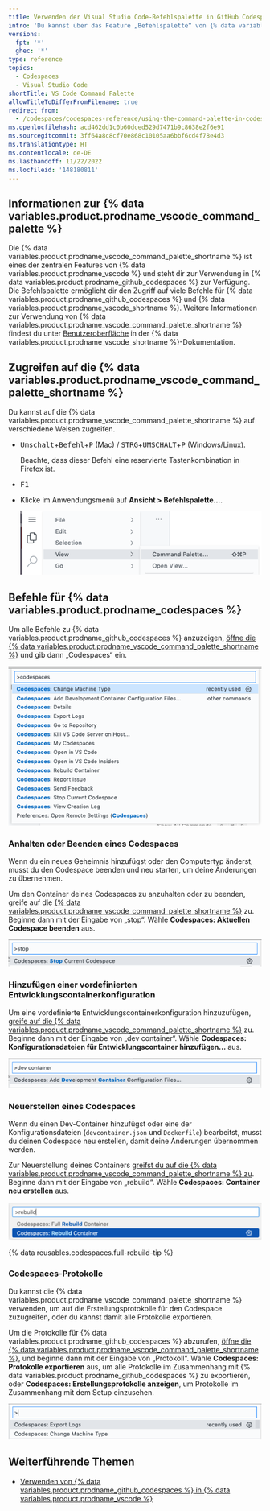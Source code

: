 ```yaml
---
title: Verwenden der Visual Studio Code-Befehlspalette in GitHub Codespaces
intro: 'Du kannst über das Feature „Befehlspalette“ von {% data variables.product.prodname_vscode %} auf viele Befehle in {% data variables.product.prodname_github_codespaces %} zugreifen.'
versions:
  fpt: '*'
  ghec: '*'
type: reference
topics:
  - Codespaces
  - Visual Studio Code
shortTitle: VS Code Command Palette
allowTitleToDifferFromFilename: true
redirect_from:
  - /codespaces/codespaces-reference/using-the-command-palette-in-codespaces
ms.openlocfilehash: acd462dd1c0b60dced529d7471b9c8638e2f6e91
ms.sourcegitcommit: 3ff64a8c8cf70e868c10105aa6bbf6cd4f78e4d3
ms.translationtype: HT
ms.contentlocale: de-DE
ms.lasthandoff: 11/22/2022
ms.locfileid: '148180811'
---
```

## Informationen zur {% data variables.product.prodname_vscode_command_palette %}

Die {% data variables.product.prodname_vscode_command_palette_shortname %} ist eines der zentralen Features von {% data variables.product.prodname_vscode %} und steht dir zur Verwendung in {% data variables.product.prodname_github_codespaces %} zur Verfügung. Die Befehlspalette ermöglicht dir den Zugriff auf viele Befehle für {% data variables.product.prodname_github_codespaces %} und {% data variables.product.prodname_vscode_shortname %}. Weitere Informationen zur Verwendung von {% data variables.product.prodname_vscode_command_palette_shortname %} findest du unter [Benutzeroberfläche](https://code.visualstudio.com/docs/getstarted/userinterface#_command-palette) in der {% data variables.product.prodname_vscode_shortname %}-Dokumentation.

## Zugreifen auf die {% data variables.product.prodname_vscode_command_palette_shortname %}

Du kannst auf die {% data variables.product.prodname_vscode_command_palette_shortname %} auf verschiedene Weisen zugreifen.

- <kbd>Umschalt</kbd>+<kbd>Befehl</kbd>+<kbd>P</kbd> (Mac) / <kbd>STRG</kbd>+<kbd>UMSCHALT</kbd>+<kbd>P</kbd> (Windows/Linux).

  Beachte, dass dieser Befehl eine reservierte Tastenkombination in Firefox ist.
- <kbd>F1</kbd>
- Klicke im Anwendungsmenü auf **Ansicht > Befehlspalette...**.

  ![Das Anwendungsmenü](/assets/images/help/codespaces/codespaces-view-menu.png)

## Befehle für {% data variables.product.prodname_codespaces %}

Um alle Befehle zu {% data variables.product.prodname_github_codespaces %} anzuzeigen, [öffne die {% data variables.product.prodname_vscode_command_palette_shortname %}](#accessing-the-command-palette) und gib dann „Codespaces“ ein.

![Eine Liste aller Befehle, die sich auf {% data variables.product.prodname_github_codespaces %} beziehen](/assets/images/help/codespaces/codespaces-command-palette.png)

### Anhalten oder Beenden eines Codespaces

Wenn du ein neues Geheimnis hinzufügst oder den Computertyp änderst, musst du den Codespace beenden und neu starten, um deine Änderungen zu übernehmen. 

Um den Container deines Codespaces zu anzuhalten oder zu beenden, greife auf die [{% data variables.product.prodname_vscode_command_palette_shortname %}](#accessing-the-command-palette) zu. Beginne dann mit der Eingabe von „stop“. Wähle **Codespaces: Aktuellen Codespace beenden** aus.

![Befehl zum Beenden eines Codespaces](/assets/images/help/codespaces/codespaces-stop.png)

### Hinzufügen einer vordefinierten Entwicklungscontainerkonfiguration

Um eine vordefinierte Entwicklungscontainerkonfiguration hinzuzufügen, [greife auf die {% data variables.product.prodname_vscode_command_palette_shortname %}](#accessing-the-command-palette) zu. Beginne dann mit der Eingabe von „dev container“. Wähle **Codespaces: Konfigurationsdateien für Entwicklungscontainer hinzufügen...** aus.

![Befehl zum Hinzufügen eines Dev-Containers](/assets/images/help/codespaces/add-prebuilt-container-command.png)

### Neuerstellen eines Codespaces

Wenn du einen Dev-Container hinzufügst oder eine der Konfigurationsdateien (`devcontainer.json` und `Dockerfile`) bearbeitst, musst du deinen Codespace neu erstellen, damit deine Änderungen übernommen werden. 

Zur Neuerstellung deines Containers [greifst du auf die {% data variables.product.prodname_vscode_command_palette_shortname %} zu](#accessing-the-command-palette). Beginne dann mit der Eingabe von „rebuild“. Wähle **Codespaces: Container neu erstellen** aus.

![Befehl zum Neuerstellen eines Codespaces](/assets/images/help/codespaces/codespaces-rebuild.png)

{% data reusables.codespaces.full-rebuild-tip %}

### Codespaces-Protokolle

Du kannst die {% data variables.product.prodname_vscode_command_palette_shortname %} verwenden, um auf die Erstellungsprotokolle für den Codespace zuzugreifen, oder du kannst damit alle Protokolle exportieren. 

Um die Protokolle für {% data variables.product.prodname_github_codespaces %} abzurufen, [öffne die {% data variables.product.prodname_vscode_command_palette_shortname %}](#accessing-the-command-palette), und beginne dann mit der Eingabe von „Protokoll“. Wähle **Codespaces: Protokolle exportieren** aus, um alle Protokolle im Zusammenhang mit {% data variables.product.prodname_github_codespaces %} zu exportieren, oder **Codespaces: Erstellungsprotokolle anzeigen**, um Protokolle im Zusammenhang mit dem Setup einzusehen.

![Befehl für den Zugriff auf Protokolle](/assets/images/help/codespaces/codespaces-logs.png)

## Weiterführende Themen

- [Verwenden von {% data variables.product.prodname_github_codespaces %} in {% data variables.product.prodname_vscode %}](/codespaces/developing-in-codespaces/using-github-codespaces-in-visual-studio-code)
